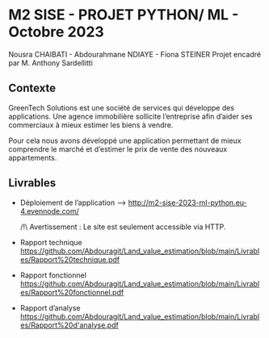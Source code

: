 # M2 SISE - PROJET PYTHON/ ML - Octobre 2023
Nousra CHAIBATI - Abdourahmane NDIAYE - Fiona STEINER
Projet encadré par M. Anthony Sardellitti

## Contexte
GreenTech Solutions est une société de services qui développe des applications. Une agence immobilière sollicite l’entreprise afin d’aider ses commerciaux à mieux estimer les biens à vendre. 

Pour cela nous avons développé une application permettant de mieux comprendre le marché et d’estimer le prix de vente des nouveaux appartements.

## Livrables
- Déploiement de l’application --> http://m2-sise-2023-ml-python.eu-4.evennode.com/

  /!\ Avertissement : Le site est seulement accessible via HTTP. 
  
- Rapport technique
https://github.com/Abdouragit/Land_value_estimation/blob/main/Livrables/Rapport%20technique.pdf


- Rapport fonctionnel
https://github.com/Abdouragit/Land_value_estimation/blob/main/Livrables/Rapport%20fonctionnel.pdf

- Rapport d’analyse
https://github.com/Abdouragit/Land_value_estimation/blob/main/Livrables/Rapport%20d'analyse.pdf